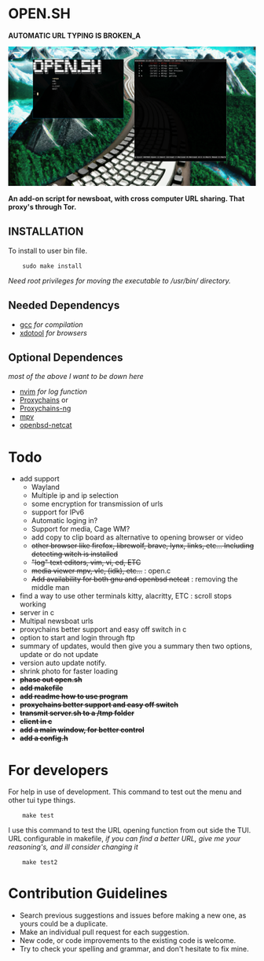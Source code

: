 __OPEN.SH__
===========

__AUTOMATIC URL TYPING IS BROKEN_A__

![Open.sh](./.img/OpenCServerShow.png)

__An add-on script for newsboat, with cross computer URL sharing.
That proxy's through Tor.__

INSTALLATION
------------

To install to user bin file.
        
        sudo make install

_Need root privileges for moving the executable to /usr/bin/ directory._

Needed Dependencys
------------------

- [gcc](https://gcc.gnu.org/) _for compilation_
- [xdotool](https://github.com/jordansissel/xdotool) _for browsers_

Optional Dependences
--------------------

_most of the above I want to be down here_

- [nvim](https://neovim.io/) _for log function_
- [Proxychains](https://github.com/haad/proxychains) or
- [Proxychains-ng](https://github.com/rofl0r/proxychains-ng)
- [mpv](https://mpv.io/)
- [openbsd-netcat](https://salsa.debian.org/debian/netcat-openbsd)

Todo
====

- add support
    * Wayland
    * Multiple ip and ip selection
    * some encryption for transmission of urls
    * support for IPv6
    * Automatic loging in?
    * Support for media, Cage WM?
    * add copy to clip board as alternative to opening browser or video
    * ~~other browser like firefox, librewolf, brave, lynx, links, etc... Including detecting witch is installed~~
    * ~~"log" text editors, vim, vi, ed, ETC~~
    * ~~media viewer mpv, vlc, (idk), etc...~~ : open.c
    * ~~Add availability for both gnu and openbsd netcat~~ : removing the middle man
- find a way to use other terminals kitty, alacritty, ETC : scroll stops working
- server in c
- Multipal newsboat urls
- proxychains better support and easy off switch in c
- option to start and login through ftp
- summary of updates, would then give you a summary then two options, update or do not update
- version auto update notify.
- shrink photo for faster loading
- __~~phase out open.sh~~__
- __~~add makefile~~__
- __~~add readme how to use program~~__
- __~~proxychains better support and easy off switch~~__
- __~~transmit server.sh to a /tmp folder~~__
- __~~client in c~~__
- __~~add a main window, for better control~~__
- __~~add a config.h~~__


# __For developers__

For help in use of development.
This command to test out the menu and other tui type things.
        
        make test

I use this command to test the URL opening function from
out side the TUI. URL configurable in makefile, 
_if you can find a better URL, give me your reasoning's, and ill consider changing it_

        make test2


# Contribution Guidelines

* Search previous suggestions and issues before making a new one, as yours could be a duplicate.
* Make an individual pull request for each suggestion.
* New code, or code improvements to the existing code is welcome.
* Try to check your spelling and grammar, and don't hesitate to fix mine.
